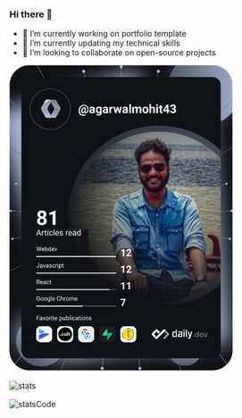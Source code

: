 ### Hi there 👋

<!--
**agarwalmohit43/agarwalmohit43** is a ✨ _special_ ✨ repository because its `README.md` (this file) appears on your GitHub profile.

Here are some ideas to get you started:
-->
- 🔭 I’m currently working on portfolio template
- 🌱 I’m currently updating my technical skills
- 👯 I’m looking to collaborate on open-source projects
<!--- 🤔 I’m looking for help with ... 
- 💬 Ask me about ...
- 📫 How to reach me: ...
- 😄 Pronouns: ...
- ⚡ Fun fact: ...  -->

<!--<a href="https://app.daily.dev/agarwalmohit43"><img src="https://api.daily.dev/devcards/9f1592edee1e4197b440ffae2e9b390f.png?r=j5e" width="400" alt="Mohit Kumar's Dev Card"/></a>-->


<a href="https://app.daily.dev/DailyDevTips"><img src="https://github.com/agarwalmohit43/agarwalmohit43/blob/main/devcard.svg" width="400" alt="Mohit Kumar's Dev Card"/></a>

<div><img align="center" src="https://github-readme-stats.vercel.app/api?username=agarwalmohit43&show_icons=true&theme=onedark" alt="stats"/>

<img align="center" alt="statsCode" src="https://github-readme-stats.vercel.app/api/top-langs/?username=agarwalmohit43&layout=compact" /></div>

